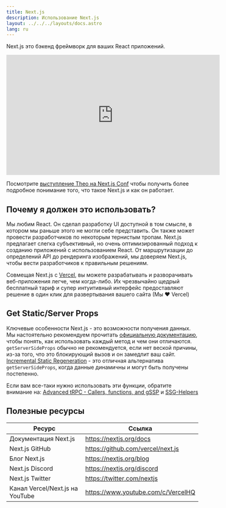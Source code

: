 ```yaml
---
title: Next.js
description: Использование Next.js
layout: ../../../layouts/docs.astro
lang: ru
---
```


Next.js это бэкенд фреймворк для ваших React приложений.

<div class="embed">
<iframe width="560" height="315" src="https://www.youtube.com/embed/W4UhNo3HAMw" title="Next.js is a backend framework" frameborder="0" allow="accelerometer; autoplay; clipboard-write; encrypted-media; gyroscope; picture-in-picture" allowfullscreen></iframe>
</div>

Посмотрите [выступление Theo на Next.js Conf](https://www.youtube.com/watch?v=W4UhNo3HAMw) чтобы получить более подробное понимание того, что такое Next.js и как он работает.

## Почему я должен это использовать?

Мы любим React. Он сделал разработку UI доступной в том смысле, в котором мы раньше этого не могли себе представить. Он также может провести разработчиков по некоторым тернистым тропам. Next.js предлагает слегка субъективный, но очень оптимизированный подход к созданию приложений с использованием React. От маршрутизации до определений API до рендеринга изображений, мы доверяем Next.js, чтобы вести разработчиков к правильным решениям.

Совмещая Next.js с [Vercel](https://vercel.com/), вы можете разрабатывать и разворачивать веб-приложения легче, чем когда-либо. Их чрезвычайно щедрый бесплатный тариф и супер интуитивный интерфейс предоставляют решение в один клик для развертывания вашего сайта (Мы ❤️ Vercel)

## Get Static/Server Props

Ключевые особенности Next.js - это возможности получения данных. Мы настоятельно рекомендуем прочитать [официальную документацию](https://nextjs.org/docs/basic-features/data-fetching), чтобы понять, как использовать каждый метод и чем они отличаются. `getServerSideProps` обычно не рекомендуется, если нет веской причины, из-за того, что это блокирующий вызов и он замедлит ваш сайт. [Incremental Static Regeneration](https://nextjs.org/docs/basic-features/data-fetching/incremental-static-regeneration) - это отличная альтернатива `getServerSideProps`, когда данные динамичны и могут быть получены постепенно.

Если вам все-таки нужно использовать эти функции, обратите внимание на: [Advanced tRPC - Callers, functions, and gSSP](https://www.youtube.com/watch?v=G2ZzmgShHgQ) и [SSG-Helpers](https://trpc.io/docs/v9/ssg-helpers)

## Полезные ресурсы

| Ресурс                          | Ссылка                             |
| ------------------------------- | ---------------------------------- |
| Документация Next.js            | https://nextjs.org/docs            |
| Next.js GitHub                  | https://github.com/vercel/next.js  |
| Блог Next.js                    | https://nextjs.org/blog            |
| Next.js Discord                 | https://nextjs.org/discord         |
| Next.js Twitter                 | https://twitter.com/nextjs         |
| Канал Vercel/Next.js на YouTube | https://www.youtube.com/c/VercelHQ |
